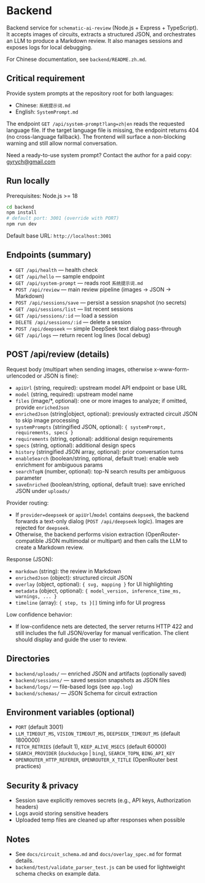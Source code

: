 # Backend

Backend service for `schematic-ai-review` (Node.js + Express + TypeScript). It accepts images of circuits, extracts a structured JSON, and orchestrates an LLM to produce a Markdown review. It also manages sessions and exposes logs for local debugging.

For Chinese documentation, see `backend/README.zh.md`.

## Critical requirement

Provide system prompts at the repository root for both languages:

- Chinese: `系统提示词.md`
- English: `SystemPrompt.md`

The endpoint `GET /api/system-prompt?lang=zh|en` reads the requested language file. If the target language file is missing, the endpoint returns 404 (no cross-language fallback). The frontend will surface a non-blocking warning and still allow normal conversation.

Need a ready-to-use system prompt? Contact the author for a paid copy: gyrych@gmail.com

## Run locally

Prerequisites: Node.js >= 18

```bash
cd backend
npm install
# default port: 3001 (override with PORT)
npm run dev
```

Default base URL: `http://localhost:3001`

## Endpoints (summary)

- `GET /api/health` — health check
- `GET /api/hello` — sample endpoint
- `GET /api/system-prompt` — reads root `系统提示词.md`
- `POST /api/review` — main review pipeline (images → JSON → Markdown)
- `POST /api/sessions/save` — persist a session snapshot (no secrets)
- `GET /api/sessions/list` — list recent sessions
- `GET /api/sessions/:id` — load a session
- `DELETE /api/sessions/:id` — delete a session
- `POST /api/deepseek` — simple DeepSeek text dialog pass-through
- `GET /api/logs` — return recent log lines (local debug)

## POST /api/review (details)

Request body (multipart when sending images, otherwise x-www-form-urlencoded or JSON is fine):

- `apiUrl` (string, required): upstream model API endpoint or base URL
- `model` (string, required): upstream model name
- `files` (image/*, optional): one or more images to analyze; if omitted, provide `enrichedJson`
- `enrichedJson` (string|object, optional): previously extracted circuit JSON to skip image processing
- `systemPrompts` (stringified JSON, optional): `{ systemPrompt, requirements, specs }`
- `requirements` (string, optional): additional design requirements
- `specs` (string, optional): additional design specs
- `history` (stringified JSON array, optional): prior conversation turns
- `enableSearch` (boolean/string, optional, default true): enable web enrichment for ambiguous params
- `searchTopN` (number, optional): top-N search results per ambiguous parameter
- `saveEnriched` (boolean/string, optional, default true): save enriched JSON under `uploads/`

Provider routing:

- If `provider=deepseek` or `apiUrl`/`model` contains `deepseek`, the backend forwards a text-only dialog (`POST /api/deepseek` logic). Images are rejected for `deepseek`.
- Otherwise, the backend performs vision extraction (OpenRouter-compatible JSON multimodal or multipart) and then calls the LLM to create a Markdown review.

Response (JSON):

- `markdown` (string): the review in Markdown
- `enrichedJson` (object): structured circuit JSON
- `overlay` (object, optional): `{ svg, mapping }` for UI highlighting
- `metadata` (object, optional): `{ model_version, inference_time_ms, warnings, ... }`
- `timeline` (array): `{ step, ts }[]` timing info for UI progress

Low confidence behavior:

- If low-confidence nets are detected, the server returns HTTP 422 and still includes the full JSON/overlay for manual verification. The client should display and guide the user to review.

## Directories

- `backend/uploads/` — enriched JSON and artifacts (optionally saved)
- `backend/sessions/` — saved session snapshots as JSON files
- `backend/logs/` — file-based logs (see `app.log`)
- `backend/schemas/` — JSON Schema for circuit extraction

## Environment variables (optional)

- `PORT` (default 3001)
- `LLM_TIMEOUT_MS`, `VISION_TIMEOUT_MS`, `DEEPSEEK_TIMEOUT_MS` (default 1800000)
- `FETCH_RETRIES` (default 1), `KEEP_ALIVE_MSECS` (default 60000)
- `SEARCH_PROVIDER` (`duckduckgo` | `bing`), `SEARCH_TOPN`, `BING_API_KEY`
- `OPENROUTER_HTTP_REFERER`, `OPENROUTER_X_TITLE` (OpenRouter best practices)

## Security & privacy

- Session save explicitly removes secrets (e.g., API keys, Authorization headers)
- Logs avoid storing sensitive headers
- Uploaded temp files are cleaned up after responses when possible

## Notes

- See `docs/circuit_schema.md` and `docs/overlay_spec.md` for format details.
- `backend/test/validate_parser_test.js` can be used for lightweight schema checks on example data.

